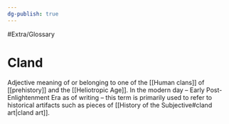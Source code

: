 ```yaml
---
dg-publish: true
---
```

#Extra/Glossary 
# Cland

Adjective meaning of or belonging to one of the [[Human clans]] of [[prehistory]] and the [[Heliotropic Age]]. In the modern day – Early Post-Enlightenment Era as of writing – this term is primarily used to refer to historical artifacts such as pieces of [[History of the Subjective#cland art|cland art]].